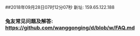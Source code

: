 ##2018年09月28日07时12分07秒 新址: 159.65.122.188
### 兔友常见问题及解答: https://github.com/wanggonging/d/blob/w/FAQ.md
